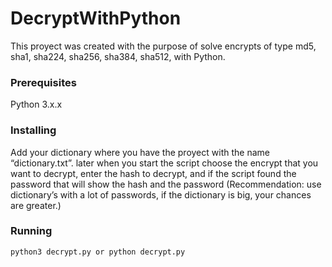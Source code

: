 # DecryptWithPython
This proyect was created with the purpose of solve encrypts of type md5, sha1, sha224, sha256, sha384, sha512, with Python.
### Prerequisites
Python 3.x.x
### Installing
Add your dictionary where you have the proyect with the name “dictionary.txt”. later when you start the script choose the encrypt that you want to decrypt, enter the hash to decrypt, and if the script found the password that will show the hash and the password (Recommendation: use dictionary’s with a lot of passwords, if the dictionary is big, your chances are greater.)
### Running
```
python3 decrypt.py or python decrypt.py
```
